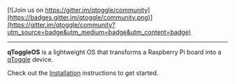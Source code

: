 [![Join us on https://gitter.im/qtoggle/community](https://badges.gitter.im/qtoggle/community.png)](https://gitter.im/qtoggle/community?utm_source=badge&utm_medium=badge&utm_content=badge)

---


**qToggleOS** is a lightweight OS that transforms a Raspberry Pi board into a [qToggle](https://github.com/qtoggle/docs) device.

Check out the [Installation](https://github.com/qtoggle/qtoggleos/wiki/Installation) instructions to get started.
